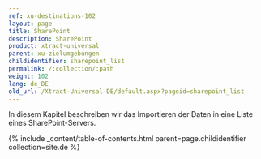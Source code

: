 ```yaml
---
ref: xu-destinations-102
layout: page
title: SharePoint
description: SharePoint
product: xtract-universal
parent: xu-zielumgebungen
childidentifier: sharepoint_list
permalink: /:collection/:path
weight: 102
lang: de_DE
old_url: /Xtract-Universal-DE/default.aspx?pageid=sharepoint_list
---
```


In diesem Kapitel beschreiben wir das Importieren der Daten in eine Liste eines SharePoint-Servers.

{% include _content/table-of-contents.html parent=page.childidentifier collection=site.de %}